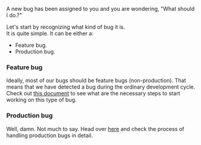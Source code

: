 A new bug has been assigned to you and you are wondering, "What should I do.?"  

Let's start by recognizing what kind of bug it is.  
It is quite simple. It can be either a:
- Feature bug.
- Production bug.

### Feature bug
Ideally, most of our bugs should be feature bugs (non-production). That means that we have detected a bug during the ordinary development cycle.  
Check out [this document](https://github.com/shyftmoving/technical-documentation/wiki/Handling-feature-bugs) to see what are the necessary steps to start working on this type of bug.

### Production bug
Well, damn. Not much to say. Head over [here](https://github.com/shyftmoving/technical-documentation/wiki/Handling-production-bugs) and check the process of handling production bugs in detail.